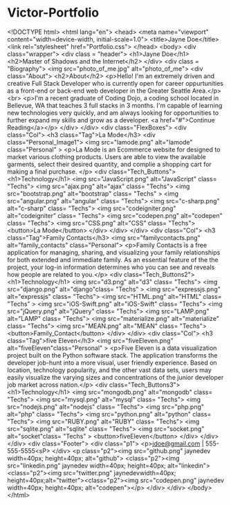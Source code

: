 # Victor-Portfolio
&lt;!DOCTYPE html> &lt;html lang="en"> &lt;head>     &lt;meta name="viewport" content="width=device-width, initial-scale=1.0">     &lt;title>Jayne Doe&lt;/title>     &lt;link rel="stylesheet" href="Portfolio.css"> &lt;/head> &lt;body>      &lt;div class="wrapper">          &lt;div class = "header">             &lt;h1>Jayne Doe&lt;/h1>             &lt;h2>Master of Shadows and the Internet&lt;/h2>         &lt;/div>          &lt;div class = "Biography">                 &lt;img src="photo_of_me.jpg" alt="photo_of_me">             &lt;div class="About">                 &lt;h2>About&lt;/h2>                 &lt;p>Hello! I'm an extremely driven and creative Full Stack Developer who is currently open for career oppurtunities as a front-end or back-end web developer in the Greater Seattle Area.&lt;/p>                 &lt;br>                 &lt;p>I'm a recent graduate of Coding Dojo, a coding school located in Bellevue, WA that teaches 3 full stacks in 3 months. I'm capable of learning new technologies very quickly, and am always looking for opportunities to further expand my skills and grow as a developer. &lt;a href="#">Continue Reading&lt;/a>&lt;/p>             &lt;/div>         &lt;/div>                  &lt;div class="FlexBoxes">             &lt;div class="Col">                 &lt;h3 class="Tag">La Mode&lt;/h3>                 &lt;div class="Personal_Image1">                     &lt;img src="lamode.png" alt="lamode" class="Personal" >                      &lt;p>La Mode is an Ecommerce website for designed to market various clothing products. Users are able to view the available garments, select their desired quantity, and complie a shopping cart for making a final purchase. &lt;/p>                         &lt;div class="Tech_Buttons">                             &lt;h1>Technology&lt;/h1>                             &lt;img src="JavaScript.png" alt="JavaScript" class= "Techs">                             &lt;img src="ajax.png" alt="ajax" class= "Techs">                             &lt;img src="bootstrap.png" alt="bootstrap" class= "Techs" >                             &lt;img src="angular.png" alt="angular" class= "Techs">                             &lt;img src="c-sharp.png" alt="c-sharp" class= "Techs">                             &lt;img src="codeigniter.png" alt="codeigniter" class= "Techs">                             &lt;img src="codepen.png" alt="codepen" class= "Techs">                             &lt;img src="CSS.png" alt="CSS" class= "Techs">                             &lt;button>La Mode&lt;/button>                         &lt;/div>                 &lt;/div>             &lt;/div>                                   &lt;div class="Col">                     &lt;h3 class="Tag">Family Contacts&lt;/h3>                     &lt;img src="familycontacts.png" alt="family_contacts" class="Personal">                      &lt;p>Family Contacts is a free application  for managing, sharing, and visualizing your family relationships for both extended and immediate family. As an essential feature of the the project, your log-in information determines who you can see and reveals how people are related to you.&lt;/p>                             &lt;div class="Tech_Buttons2">                                 &lt;h1>Technology&lt;/h1>                                 &lt;img src="d3.png" alt="d3" class= "Techs">                                 &lt;img src="django.png" alt="django"class= "Techs" >                                 &lt;img src="expressjs.png" alt="expressjs" class= "Techs">                                 &lt;img src="HTML.png" alt="HTML" class= "Techs" >                                 &lt;img src="iOS-Swift.png" alt="iOS-Swift" class= "Techs">                                 &lt;img src="jQuery.png" alt="jQuery" class= "Techs">                                 &lt;img src="LAMP.png" alt="LAMP" class= "Techs">                                 &lt;img src="materialize.png" alt="materialize" class= "Techs">                                 &lt;img src="MEAN.png" alt="MEAN" class= "Techs">                                 &lt;button>Family_Contact&lt;/button>                             &lt;/div>                 &lt;/div>                                                   &lt;div class="Col">                     &lt;h3 class="Tag">five Eleven&lt;/h3>                     &lt;img src="fiveEleven.png" alt="fiveEleven"class="Personal" >                     &lt;p>Five Eleven is a data visualization project built on the Python software stack.  The application transforms the developer job-hunt into a more visual, user friendly experience. Based on location, technology popularity, and the other vast data sets, users may easily visualize the varying sizes and concentrations of the junior developer job market across nation.&lt;/p>                     &lt;div class="Tech_Buttons3">                         &lt;h1>Technology&lt;/h1>                         &lt;img src="mongodb.png" alt="mongodb" class= "Techs">                         &lt;img src="mysql.png" alt="mysql" class= "Techs">                         &lt;img src="nodejs.png" alt="nodejs" class= "Techs">                         &lt;img src="php.png" alt="php" class= "Techs">                         &lt;img src="python.png" alt="python" class= "Techs">                         &lt;img src="RUBY.png" alt="RUBY" class= "Techs">                         &lt;img src="sqlite.png" alt="sqlite" class= "Techs">                         &lt;img src="socket.png" alt="socket"class= "Techs" >                         &lt;button>fiveEleven&lt;/button>                     &lt;/div>                 &lt;/div>         &lt;/div>                         &lt;div class="Footer">                 &lt;div class="p1">                     &lt;p>jdoe@gmail.com | 555-555-5555&lt;sP>                                                          &lt;/div>                 &lt;p class="p2">&lt;img src="github.png" jaynedev width=40px; height=40px; alt="github">                 &lt;class="p2">&lt;img src="linkedin.png" jaynedev width=40px; height=40px; alt="linkedin">&lt;class="p2">&lt;img src="twitter.png" jaynedevwidth=40px; height=40px;alt="twitter">&lt;class="p2">&lt;img src="codepen.png" jaynedev width=40px; height=40px; alt="codepen">&lt;/p>                 &lt;/div>             &lt;/div>                &lt;/body>  &lt;/html>
